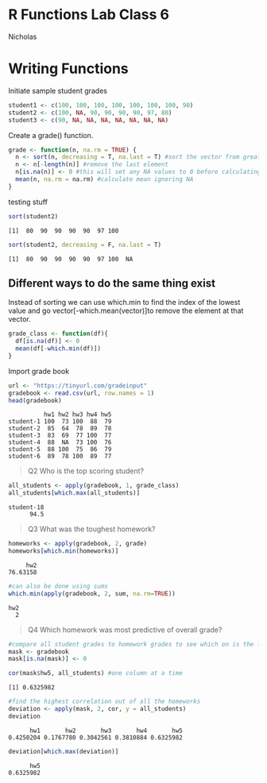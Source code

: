 R Functions Lab Class 6
================
Nicholas

# Writing Functions

Initiate sample student grades

``` r
student1 <- c(100, 100, 100, 100, 100, 100, 100, 90)
student2 <- c(100, NA, 90, 90, 90, 90, 97, 80)
student3 <- c(90, NA, NA, NA, NA, NA, NA, NA)
```

Create a grade() function.

``` r
grade <- function(n, na.rm = TRUE) {
  n <- sort(n, decreasing = T, na.last = T) #sort the vector from greatest to least
  n <- n[-length(n)] #remove the last element
  n[is.na(n)] <- 0 #this will set any NA values to 0 before calculating mean
  mean(n, na.rm = na.rm) #calculate mean ignoring NA
}
```

testing stuff

``` r
sort(student2)
```

    [1]  80  90  90  90  90  97 100

``` r
sort(student2, decreasing = F, na.last = T)
```

    [1]  80  90  90  90  90  97 100  NA

## Different ways to do the same thing exist

Instead of sorting we can use which.min to find the index of the lowest
value and go vector\[-which.mean(vector)\]to remove the element at that
vector.

``` r
grade_class <- function(df){
  df[is.na(df)] <- 0
  mean(df[-which.min(df)])
}
```

Import grade book

``` r
url <- "https://tinyurl.com/gradeinput"
gradebook <- read.csv(url, row.names = 1)
head(gradebook)
```

              hw1 hw2 hw3 hw4 hw5
    student-1 100  73 100  88  79
    student-2  85  64  78  89  78
    student-3  83  69  77 100  77
    student-4  88  NA  73 100  76
    student-5  88 100  75  86  79
    student-6  89  78 100  89  77

> Q2 Who is the top scoring student?

``` r
all_students <- apply(gradebook, 1, grade_class)
all_students[which.max(all_students)]
```

    student-18 
          94.5 

> Q3 What was the toughest homework?

``` r
homeworks <- apply(gradebook, 2, grade)
homeworks[which.min(homeworks)]
```

         hw2 
    76.63158 

``` r
#can also be done using sums
which.min(apply(gradebook, 2, sum, na.rm=TRUE))
```

    hw2 
      2 

> Q4 Which homework was most predictive of overall grade?

``` r
#compare all student grades to homework grades to see which on is the least different
mask <- gradebook
mask[is.na(mask)] <- 0

cor(mask$hw5, all_students) #one column at a time
```

    [1] 0.6325982

``` r
#find the highest correlation out of all the homeworks
deviation <- apply(mask, 2, cor, y = all_students)
deviation
```

          hw1       hw2       hw3       hw4       hw5 
    0.4250204 0.1767780 0.3042561 0.3810884 0.6325982 

``` r
deviation[which.max(deviation)]
```

          hw5 
    0.6325982 
